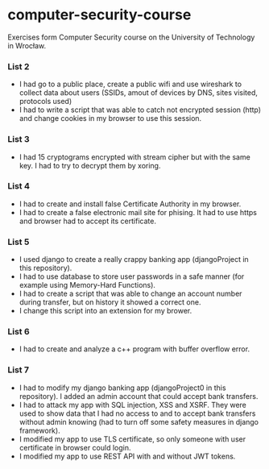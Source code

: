 # computer-security-course
Exercises form Computer Security course on the University of Technology in Wrocław. 

### List 2
  - I had go to a public place, create a public wifi and use wireshark to collect data about users (SSIDs, amout of devices by DNS, sites visited, protocols used)
  - I had to write a script that was able to catch not encrypted session (http) and change cookies in my browser to use this session.

### List 3
  - I had 15 cryptograms encrypted with stream cipher but with the same key. I had to try to decrypt them by xoring.

### List 4
  - I had to create and install false Certificate Authority in my browser.
  - I had to create a false electronic mail site for phising. It had to use https and browser had to accept its certificate.

### List 5
  - I used django to create a really crappy banking app (djangoProject in this repository).
  - I had to use database to store user passwords in a safe manner (for example using Memory-Hard Functions).
  - I had to create a script that was able to change an account number during transfer, but on history it showed a correct one.
  - I change this script into an extension for my brower.

### List 6
  - I had to create and analyze a c++ program with buffer overflow error.

### List 7
  - I had to modify my django banking app (djangoProject0 in this repository). I added an admin account that could accept bank transfers.
  - I had to attack my app with SQL injection, XSS and XSRF. They were used to show data that I had no access to and to accept bank transfers without admin knowing (had to turn off some safety measures in django framework).
  - I modified my app to use TLS certificate, so only someone with user certificate in browser could login.
  - I modified my app to use REST API with and without JWT tokens.
